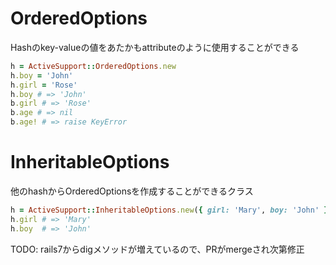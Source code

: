 # OrderedOptions

Hashのkey-valueの値をあたかもattributeのように使用することができる

```ruby
h = ActiveSupport::OrderedOptions.new
h.boy = 'John'
h.girl = 'Rose'
h.boy # => 'John'
b.girl # => 'Rose'
b.age # => nil
b.age! # => raise KeyError
```

# InheritableOptions

他のhashからOrderedOptionsを作成することができるクラス

```ruby
h = ActiveSupport::InheritableOptions.new({ girl: 'Mary', boy: 'John' })
h.girl # => 'Mary'
h.boy  # => 'John'
```

TODO: rails7からdigメソッドが増えているので、PRがmergeされ次第修正
